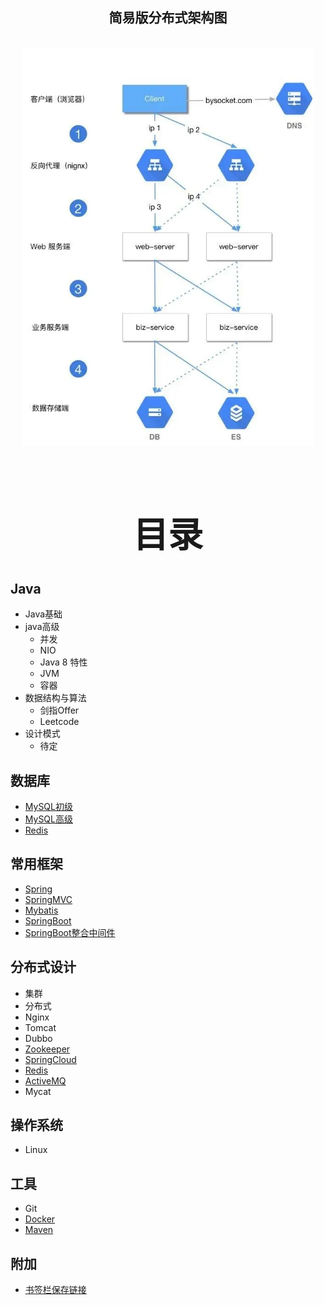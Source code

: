 


<div align="center"> <h2>简易版分布式架构图</h2> </div><br>
<div align="center"> <img src="./Other/imgs/微信图片_20190731100739.jpg" width=""/> </div><br>

# <div align="center">  <h1>目录</h1> </div>

## Java

- Java基础
- java高级
  - 并发
  - NIO
  - Java 8 特性
  - JVM
  - 容器
- 数据结构与算法
  - 剑指Offer
  - Leetcode
- 设计模式
  - 待定

## 数据库

- [MySQL初级](https://github.com/Duanxiaodai/java_rearrange/blob/master/%E9%98%B6%E6%AE%B5%E4%BA%8C%20Web%E5%9F%BA%E7%A1%80/Mysql/MySQL%E5%9F%BA%E7%A1%80%E7%AC%94%E8%AE%B0.md)
- [MySQL高级](https://duanxiaodai.github.io/%E5%AE%8C%E6%95%B4%E7%89%88MySQL%E9%AB%98%E7%BA%A7.html)
- [Redis](https://github.com/Duanxiaodai/java_rearrange/blob/master/%E9%98%B6%E6%AE%B5%E5%9B%9B%20%E5%88%86%E5%B8%83%E5%BC%8F/Redis%20%E5%88%9D%E7%BA%A7/redis%E7%AC%94%E8%AE%B0.md)

## 常用框架

- [Spring](https://github.com/Duanxiaodai/java_rearrange/blob/master/%E9%98%B6%E6%AE%B5%E4%B8%89%20%E6%A1%86%E6%9E%B6/Spring/spring%E7%AC%94%E8%AE%B0.md)
- [SpringMVC](https://github.com/Duanxiaodai/java_rearrange/blob/master/%E9%98%B6%E6%AE%B5%E4%B8%89%20%E6%A1%86%E6%9E%B6/SpringMVC/SpringMVC%E7%AC%94%E8%AE%B0.md)
- [Mybatis](https://github.com/Duanxiaodai/java_rearrange/blob/master/%E9%98%B6%E6%AE%B5%E4%B8%89%20%E6%A1%86%E6%9E%B6/Mybatis/Mybatis%E7%AC%94%E8%AE%B0%20.md)
- [SpringBoot](https://github.com/Duanxiaodai/java_rearrange/blob/master/%E9%98%B6%E6%AE%B5%E4%B8%89%20%E6%A1%86%E6%9E%B6/Spring%20Boot%20%E6%A0%B8%E5%BF%83%E7%AC%94%E8%AE%B0/Spring%20Boot.md)
- [SpringBoot整合中间件](https://github.com/Duanxiaodai/java_rearrange/blob/master/%E9%98%B6%E6%AE%B5%E4%B8%89%20%E6%A1%86%E6%9E%B6/Spring%20Boot%20%E6%95%B4%E5%90%88%E7%AF%87%E7%AC%94%E8%AE%B0/springboot%20%E6%95%B4%E5%90%88%E7%AF%87%E7%AC%94%E8%AE%B0.md)

## 分布式设计

- 集群
- 分布式
- Nginx
- Tomcat
- Dubbo
- [Zookeeper](https://duanxiaodai.github.io/%E5%A4%A7%E6%95%B0%E6%8D%AE%E6%8A%80%E6%9C%AF%E4%B9%8BZookeeper.html)
- [SpringCloud](https://duanxiaodai.github.io/SpringCloud2018(1).html)
- [Redis](https://duanxiaodai.github.io/redis%E5%88%9D%E7%BA%A7%E7%AC%94%E8%AE%B0.html)
- [ActiveMQ](https://duanxiaodai.github.io/ActiveMQ.html)
- Mycat

## 操作系统

- Linux

## 工具

- Git
- [Docker](https://duanxiaodai.github.io/Docker.html)
- [Maven](https://github.com/Duanxiaodai/java_rearrange/blob/master/%E9%98%B6%E6%AE%B5%E4%B8%89%20%E6%A1%86%E6%9E%B6/Maven/maven%E9%AB%98%E7%BA%A7%E7%AC%94%E8%AE%B0.md)

## 附加

- [书签栏保存链接](https://github.com/Duanxiaodai/java_rearrange/blob/master/%E9%98%B6%E6%AE%B5%E4%B8%80%20%E5%9F%BA%E7%A1%80/Java%E5%AD%A6%E4%B9%A0%E6%80%BB%E7%BB%93.md)